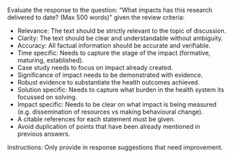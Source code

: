 Evaluate the response to the question: "What impacts has this research delivered to date? (Max 500 words)" given the review criteria:

- Relevance: The text should be strictly relevant to the topic of discussion.
- Clarity: The text should be clear and understandable without ambiguity.
- Accuracy: All factual information should be accurate and verifiable.
- Time specific: Needs to capture the stage of the impact (formative, maturing, established).
- Case study needs to focus on impact already created.
- Significance of impact needs to be demonstrated with evidence.
- Robust evidence to substantiate the health outcomes achieved.
- Solution specific:  Needs to capture what burden in the health system its focussed on solving.
- Impact specific: Needs to be clear on what impact is being measured (e.g. dissemination of resources vs making behavioural change).
- A citable references for each statement must be given.
- Avoid duplication of points that have been already mentioned in previous answers.

Instructions:
Only provide in response suggestions that need improvement.